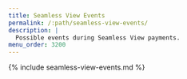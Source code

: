 ```yaml
---
title: Seamless View Events
permalink: /:path/seamless-view-events/
description: |
  Possible events during Seamless View payments.
menu_order: 3200
---
```


{% include seamless-view-events.md %}
